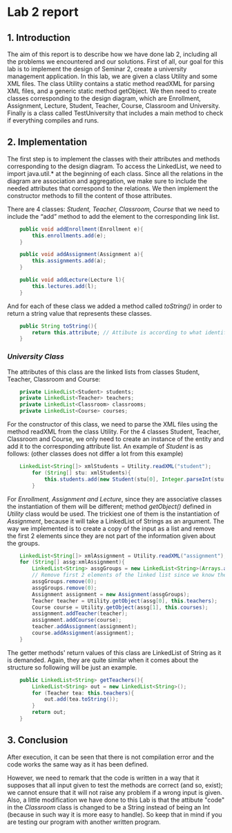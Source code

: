 # Lab 2 report

## 1. Introduction

The aim of this report is to describe how we have done lab 2, including all the problems we encountered and our solutions. First of all, our goal for this lab is to implement the design of Seminar 2, create a university management application. In this lab, we are given a class Utility and some XML files. The class Utility contains a static method readXML for parsing XML files, and a generic static method getObject. We then need to create classes corresponding to the design diagram, which are Enrollment, Assignment, Lecture, Student, Teacher, Course, Classroom and University. Finally is a class called TestUniversity that includes a main method to check if everything compiles and runs.


## 2. Implementation

The first step is to implement the classes with their attributes and methods corresponding to the design diagram. To access the LinkedList, we need to import java.util.* at the beginning of each class. Since all the relations in the diagram are association and aggregation, we make sure to include the needed attributes that correspond to the relations. We then implement the constructor methods to fill the content of those attributes. 

There are 4 classes: *Student, Teacher, Classroom, Course* that we need to include the “add” method to add the element to the corresponding link list.

```java
    public void addEnrollment(Enrollment e){
        this.enrollments.add(e);
    }

    public void addAssignment(Assignment a){
        this.assignments.add(a);
    }

    public void addLecture(Lecture l){
        this.lectures.add(l);
    }
```
And for each of these class we added a method called *toString()* in order to return a string value that represents these classes.

```java
    public String toString(){
        return this.attribute; // Attibute is according to what identifies each class 
    }
```

### ***University Class***

The attributes of this class are the linked lists from classes Student, Teacher, Classroom and Course:

```java
    private LinkedList<Student> students;
    private LinkedList<Teacher> teachers;
    private LinkedList<Classroom> classrooms;
    private LinkedList<Course> courses;
```

For the constructor of this class, we need to parse the XML files using the method readXML from the class Utility. For the 4 classes Student, Teacher, Classroom and Course, we only need to create an instance of the entity and add it to the corresponding attribute list. An example of *Student* is as follows: (other classes does not differ a lot from this example)

```java
    LinkedList<String[]> xmlStudents = Utility.readXML("student");
        for (String[] stu: xmlStudents){ 
            this.students.add(new Student(stu[0], Integer.parseInt(stu[1])));
        }
```

For *Enrollment, Assignment and Lecture*, since they are associative classes the instantiation of them will be different; method *getObject()* defined in *Utility* class would be used. The trickiest one of them is the instantiation of *Assignment*, because it will take a LinkedList of Strings as an argument. The way we implemented is to create a copy of the input as a list and remove the first 2 elements since they are not part of the information given about the groups. 

```java
    LinkedList<String[]> xmlAssignment = Utility.readXML("assignment");
    for (String[] assg:xmlAssignment){
        LinkedList<String> assgGroups = new LinkedList<String>(Arrays.asList(assg));
        // Remove first 2 elements of the linked list since we know they are not groups
        assgGroups.remove(0);
        assgGroups.remove(0);
        Assignment assignment = new Assignment(assgGroups);
        Teacher teacher = Utility.getObject(assg[0], this.teachers);
        Course course = Utility.getObject(assg[1], this.courses);
        assignment.addTeacher(teacher);
        assignment.addCourse(course);
        teacher.addAssignment(assignment);
        course.addAssignment(assignment);
    }
```

The getter methods' return values of this class are LinkedList of String as it is demanded. Again, they are quite similar when it comes about the structure so following will be just an example.

```java
    public LinkedList<String> getTeachers(){
        LinkedList<String> out = new LinkedList<String>();
        for (Teacher tea: this.teachers){
            out.add(tea.toString());
        }
        return out;
    }
```



## 3. Conclusion

After execution, it can be seen that there is not compilation error and the code works the same way as it has been defined. 

However, we need to remark that the code is written in a way that it supposes that all input given to test the methods are correct (and so, exist); we cannot ensure that it will not raise any problem if a wrong input is given. Also, a little modification we have done to this Lab is that the attibute "code" in the *Classroom* class is changed to be a String instead of being an Int (because in such way it is more easy to handle). So keep that in mind if you are testing our program with another written program.

